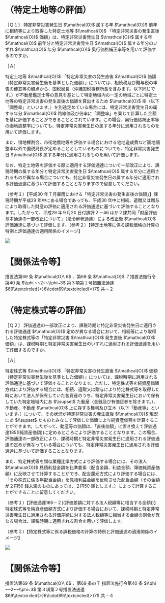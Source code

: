 # （特定土地等の評価）

［Ｑ１］ 特定非常災害発生日 $\\mathcal{O}$ 属する年 $\\mathcal{O})$ 前年に相続等により取得した特定土地等 $\\mathcal{O}$ 「特定非常災害の発生直後 $\\mathcal{O})$ 価額」は、特定非常災害発生日 $\\mathcal{O})$ 属する年 $\\mathcal{O}$ 前年分と特定非常災害発生日 $\\mathcal{O}$ 属する年分のいずれ $\\mathcal{O}$ 年分 $\\mathcal{O})$ 奥行価格補正率等を用いて評価するのですか。

［Ａ］

特定土地等 $\\mathcal{O})$ 「特定非常災害の発生直後 $\\mathcal{O}$ 価額（特定非常災害発生後を基準とした価額）」については、相続税及び贈与税の申告の便宜等の観点から、国税局長（沖縄国税事務所長を含みます。以下同じです。）が不動産鑑定士等の意見を基として特定地域内の一定の地域ごとに特定土地等の特定非常災害の発生直後の価額を算出するため $\\mathcal{O}$ 率（以下「調整率」といいます。）を別途定めている場合には、特定非常災害発生日の属する年分 $\\mathcal{O})$ 路線価及び倍率に「調整率」を乗じて計算した金額を基に評価することができることとされています。この場合、奥行価格補正率等の画地調整率についても、特定非常災害発生日の属する年分に適用されるものを用いて評価します。

また、借地権割合、市街地農地等を評価する場合における宅地造成費など画地調整率以外で国税局長が定めることとしているものについても、特定非常災害発生日 $\\mathcal{O}$ 属する年分に適用されるものを用いて評価します。

なお、特定土地等を評価する際に適用する評価通達について一部改正により、課税時期の属する年分と特定非常災害発生日 $\\mathcal{O}$ 属する年分に適用されるものが異なる場合についても、特定非常災害発生日の属する年分に適用される評価通達に基づいて評価することとなりますので留意してください。

（参考１）【平成30 年７月豪雨における「特定非常災害の発生直後の価額」】課税時期が平成29 年中にある場合であっても、平成30 年中に相続、遺贈又は贈与により取得した財産の評価に適用される評価通達に基づいて評価することとなります。したがって、平成29 年９月20 日付課評２－46 ほか２課共同「財産評価基本通達の一部改正について」（法令解釈通達）による改正後 $\\mathcal{O}$ 評価通達に基づいて評価します。（参考２）【特定土地等に係る課税価格の計算の特例と評価通達の適用関係のイメージ】

![](https://www.nta.go.jp/tmp/297aeaf1-1220-402a-a1f0-68f0adeff2b9/images/737c09ee44a387f063b8478287bcc6c15061e4abaa6b9583a498144dab24ada7.jpg)

# 【関係法令等】

措置法第69 条 $\\mathcal{O}\ 6$ 、第69 条 $\\mathcal{O}$ ７措置法施行令第40 条 $\\phi ~~2~~\\phi~3$ 第３項第１号措置法通達 $69\\textcircled{>}6\\cdot69\\textcircled{>}7$ 共－２

# （特定株式等の評価）

［Ｑ２］ 評価通達の一部改正により、課税時期と特定非常災害発生日に適用される評価通達 $\\mathcal{O})$ 定めが異なる場合において、相続等により取得した特定株式等の「特定非常災害 $\\mathcal{O})$ 発生直後 $\\mathcal{O}$ 価額」は、課税時期と特定非常災害発生日のいずれに適用される評価通達を用いて評価するのですか。

［Ａ］

特定株式等 $\\mathcal{O})$ 「特定非常災害の発生直後 $\\mathcal{O})$ 価額（特定非常災害発生後を基準とした価額）」については、課税時期に適用される評価通達に基づいて評価することとなります。ただし、特定株式等を純資産価額方式により評価する場合には、相続、遺贈又は贈与により特定株式等を取得した時において法人が保有していた各資産のうち、特定非常災害発生日において保有していた特定地域内にあ $\\supset$ た動産（金銭及び有価証券を除きます。）、不動産、不動産 $\\mathcal{O}$ 上に存する権利及び立木（以下「動産等」といいます。）について、その状況が特定非常災害の発生直後 $\\mathcal{O})$ 現況にあ $\\supset$ たものとみなして評価した価額により純資産価額を計算することができます。したがって、動産等の価額は、「直後価額」に置き換えて評価通達185((純資産価額))に定めるところにより評価することとなります。この場合、評価通達の一部改正により、課税時期と特定非常災害発生日に適用される評価通達の定めが異なっている場合についても、特定非常災害発生日に適用される評価通達に基づいて評価することとなります。

また、特定株式等を類似業種比準方式により評価する場合には、その法人 $\\mathcal{O})$ 見積利益金額を比準要素（配当金額、利益金額、簿価純資産価額）に反映させて計算することができ、配当還元方式により評価する場合には、「その株式に係る年配当金額」を見積利益金額を反映させた配当金額（その金額が２円50 銭未満のものにあっては、２円50 銭とします。）によって計算することができることに留意してください。

（参考１）【評価通達186－２((評価差額に対する法人税額等に相当する金額))】特定株式等を純資産価額方式により評価する場合において、課税時期と特定非常災害発生日に適用される評価差額に対する法人税額等に相当する金額の割合が異なる場合は、課税時期に適用される割合を用いて評価します。

（参考２）【特定株式等に係る課税価格の計算の特例と評価通達の適用関係のイメージ】

![](https://www.nta.go.jp/tmp/297aeaf1-1220-402a-a1f0-68f0adeff2b9/images/a60446d2ce8d51c281b25e4d80529a3134d1fc41f1a85f6585ed51011c3fafbe.jpg)

# 【関係法令等】

措置法第69 条 $\\mathcal{O}\ 6$ 、第69 条の７ 措置法施行令第40 条 $\\phi ~~2~~\\phi~3$ 第３項第２号措置法通達 $69\\textcircled{>}6\\cdot69\\textcircled{>}7$ 共－４